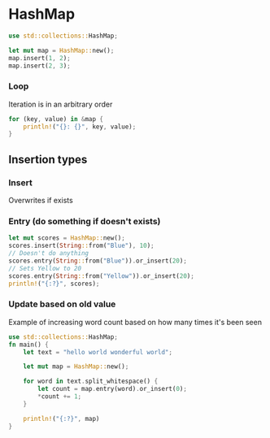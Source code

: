# HashMap
```rust
use std::collections::HashMap;

let mut map = HashMap::new();
map.insert(1, 2);
map.insert(2, 3);
```

### Loop
Iteration is in an arbitrary order
```rust
for (key, value) in &map {
    println!("{}: {}", key, value);
}
```

## Insertion types
### Insert
Overwrites if exists
### Entry (do something if doesn't exists)
```rust
let mut scores = HashMap::new();
scores.insert(String::from("Blue"), 10);
// Doesn't do anything
scores.entry(String::from("Blue")).or_insert(20);
// Sets Yellow to 20
scores.entry(String::from("Yellow")).or_insert(20);
println!("{:?}", scores);
```
### Update based on old value
Example of increasing word count based on how many times it's been seen
```rust
use std::collections::HashMap;
fn main() {
    let text = "hello world wonderful world";

    let mut map = HashMap::new();

    for word in text.split_whitespace() {
        let count = map.entry(word).or_insert(0);
        *count += 1;
    }

    println!("{:?}", map)
}
```